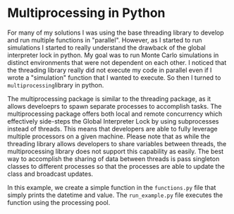 # Multiprocessing in Python

For many of my solutions I was using the base threading library to develop and run multiple functions in "parallel". However, as I started to run simulations I started to really understand the drawback of the global interpreter lock in python. My goal was to run Monte Carlo simulations in distinct environments that were not dependent on each other. I noticed that the threading library really did not execute my code in parallel even if I wrote a "simulation" function that I wanted to execute. So then I turned to `multiprocessing`library in python. 

The multiprocessing package is similar to the threading package, as it allows develoeprs to spawn separate processes to accomplish tasks. The multiprocessing package offers both local and remote concurrency which effectively side-steps the Global Interpreter Lock by using subprocesses instead of threads. This means that developers are able to fully leverage multiple processors on a given machine. Please note that as while the threading library allows developers to share variables between threads, the multiprocessing library does not support this capability as easily. The best way to accomplish the sharing of data between threads is pass singleton classes to different processes so that the processes are able to update the class and broadcast updates. 

In this example, we create a simple function in the `functions.py` file that simply prints the datetime and value. The `run_example.py` file executes the function using the processing pool.  
